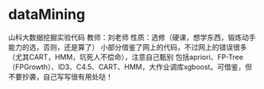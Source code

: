 # dataMining
山科大数据挖掘实验代码
教师：刘老师
性质：选修（硬课，想学东西，锻炼动手能力的选，否则，还是算了）
小部分借鉴了网上的代码，不过网上的错误很多（尤其CART，HMM，坑死人不偿命），注意自己甄别
包括apriori、FP-Tree（FPGrowth）、ID3、C4.5、CART、HMM，大作业调库xgboost。可借鉴，但不要抄袭，自己写写很有用处哒！
